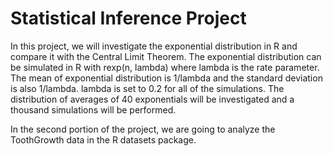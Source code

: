 # Statistical Inference Project

In this project, we will investigate the exponential distribution in R and compare it with the Central Limit Theorem. The exponential distribution can be simulated in R with rexp(n, lambda) where lambda is the rate parameter. The mean of exponential distribution is 1/lambda and the standard deviation is also 1/lambda. lambda is set to 0.2 for all of the simulations. The distribution of averages of 40 exponentials will be investigated and a thousand simulations will be performed.

In the second portion of the project, we are going to analyze the ToothGrowth data in the R datasets package. 
